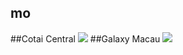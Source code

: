 ## mo
##Cotai Central
<img src="https://www.apple.com/mo/retail/cotaicentral/images/hero_large_2x.jpg"/>
##Galaxy Macau
<img src="https://www.apple.com/mo/retail/galaxymacau/images/hero_large_2x.jpg"/>
